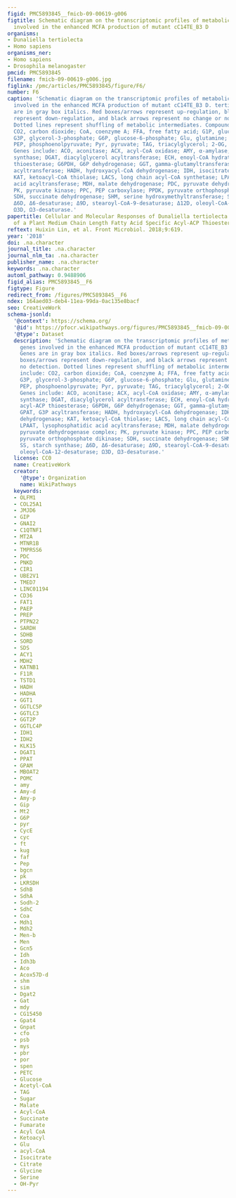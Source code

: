 ```yaml
---
figid: PMC5893845__fmicb-09-00619-g006
figtitle: Schematic diagram on the transcriptomic profiles of metabolic pathway genes
  involved in the enhanced MCFA production of mutant cC14TE_B3 D
organisms:
- Dunaliella tertiolecta
- Homo sapiens
organisms_ner:
- Homo sapiens
- Drosophila melanogaster
pmcid: PMC5893845
filename: fmicb-09-00619-g006.jpg
figlink: /pmc/articles/PMC5893845/figure/F6/
number: F6
caption: 'Schematic diagram on the transcriptomic profiles of metabolic pathway genes
  involved in the enhanced MCFA production of mutant cC14TE_B3 D. tertiolecta. Genes
  are in gray box italics. Red boxes/arrows represent up-regulation, blue boxes/arrows
  represent down-regulation, and black arrows represent no change or no detection.
  Dotted lines represent shuffling of metabolic intermediates. Compounds include:
  CO2, carbon dioxide; CoA, coenzyme A; FFA, free fatty acid; G1P, glucose-1-phosphate;
  G3P, glycerol-3-phosphate; G6P, glucose-6-phosphate; Glu, glutamine; OA, oxaloacetate;
  PEP, phosphoenolpyruvate; Pyr, pyruvate; TAG, triacylglycerol; 2-OG, 2-oxoglutarate.
  Genes include: ACO, aconitase; ACX, acyl-CoA oxidase; AMY, α-amylase; CSY, citrate
  synthase; DGAT, diacylglycerol acyltransferase; ECH, enoyl-CoA hydratase; FAT, acyl-ACP
  thioesterase; G6PDH, G6P dehydrogenase; GGT, gamma-glutamyltransferase; GPAT, G3P
  acyltransferase; HADH, hydroxyacyl-CoA dehydrogenase; IDH, isocitrate dehydrogenase;
  KAT, ketoacyl-CoA thiolase; LACS, long chain acyl-CoA synthetase; LPAAT, lysophosphatidic
  acid acyltransferase; MDH, malate dehydrogenase; PDC, pyruvate dehydrogenase complex;
  PK, pyruvate kinase; PPC, PEP carboxylase; PPDK, pyruvate orthophosphate dikinase;
  SDH, succinate dehydrogenase; SHM, serine hydroxymethyltransferase; SS, starch synthase;
  Δ6D, Δ6-desaturase; Δ9D, stearoyl-CoA-9-desaturase; Δ12D, oleoyl-CoA-12-desaturase;
  Ω3D, Ω3-desaturase.'
papertitle: Cellular and Molecular Responses of Dunaliella tertiolecta by Expression
  of a Plant Medium Chain Length Fatty Acid Specific Acyl-ACP Thioesterase.
reftext: Huixin Lin, et al. Front Microbiol. 2018;9:619.
year: '2018'
doi: .na.character
journal_title: .na.character
journal_nlm_ta: .na.character
publisher_name: .na.character
keywords: .na.character
automl_pathway: 0.9488906
figid_alias: PMC5893845__F6
figtype: Figure
redirect_from: /figures/PMC5893845__F6
ndex: 164aed03-deb4-11ea-99da-0ac135e8bacf
seo: CreativeWork
schema-jsonld:
  '@context': https://schema.org/
  '@id': https://pfocr.wikipathways.org/figures/PMC5893845__fmicb-09-00619-g006.html
  '@type': Dataset
  description: 'Schematic diagram on the transcriptomic profiles of metabolic pathway
    genes involved in the enhanced MCFA production of mutant cC14TE_B3 D. tertiolecta.
    Genes are in gray box italics. Red boxes/arrows represent up-regulation, blue
    boxes/arrows represent down-regulation, and black arrows represent no change or
    no detection. Dotted lines represent shuffling of metabolic intermediates. Compounds
    include: CO2, carbon dioxide; CoA, coenzyme A; FFA, free fatty acid; G1P, glucose-1-phosphate;
    G3P, glycerol-3-phosphate; G6P, glucose-6-phosphate; Glu, glutamine; OA, oxaloacetate;
    PEP, phosphoenolpyruvate; Pyr, pyruvate; TAG, triacylglycerol; 2-OG, 2-oxoglutarate.
    Genes include: ACO, aconitase; ACX, acyl-CoA oxidase; AMY, α-amylase; CSY, citrate
    synthase; DGAT, diacylglycerol acyltransferase; ECH, enoyl-CoA hydratase; FAT,
    acyl-ACP thioesterase; G6PDH, G6P dehydrogenase; GGT, gamma-glutamyltransferase;
    GPAT, G3P acyltransferase; HADH, hydroxyacyl-CoA dehydrogenase; IDH, isocitrate
    dehydrogenase; KAT, ketoacyl-CoA thiolase; LACS, long chain acyl-CoA synthetase;
    LPAAT, lysophosphatidic acid acyltransferase; MDH, malate dehydrogenase; PDC,
    pyruvate dehydrogenase complex; PK, pyruvate kinase; PPC, PEP carboxylase; PPDK,
    pyruvate orthophosphate dikinase; SDH, succinate dehydrogenase; SHM, serine hydroxymethyltransferase;
    SS, starch synthase; Δ6D, Δ6-desaturase; Δ9D, stearoyl-CoA-9-desaturase; Δ12D,
    oleoyl-CoA-12-desaturase; Ω3D, Ω3-desaturase.'
  license: CC0
  name: CreativeWork
  creator:
    '@type': Organization
    name: WikiPathways
  keywords:
  - OLFM1
  - COL25A1
  - JMJD6
  - GIP
  - GNAI2
  - C1QTNF1
  - MT2A
  - MTNR1B
  - TMPRSS6
  - PDC
  - PNKD
  - CIR1
  - UBE2V1
  - TMED7
  - LINC01194
  - CD36
  - FAT1
  - PAEP
  - PREP
  - PTPN22
  - SARDH
  - SDHB
  - SORD
  - SDS
  - ACY1
  - MDH2
  - KATNB1
  - F11R
  - TSTD1
  - HADH
  - HADHA
  - GGT1
  - GGTLC5P
  - GGTLC3
  - GGT2P
  - GGTLC4P
  - IDH1
  - IDH2
  - KLK15
  - DGAT1
  - PPAT
  - GPAM
  - MBOAT2
  - POMC
  - amy
  - Amy-d
  - Amy-p
  - Gip
  - Mt2
  - G6P
  - pyr
  - CycE
  - cyc
  - ft
  - kug
  - faf
  - Pep
  - bgcn
  - pk
  - LKRSDH
  - SdhB
  - SdhA
  - Sodh-2
  - SdhC
  - Coa
  - Mdh1
  - Mdh2
  - Men-b
  - Men
  - Gcn5
  - Idh
  - Idh3b
  - Aco
  - Acox57D-d
  - shm
  - sim
  - Dgat2
  - Gat
  - mdy
  - CG15450
  - Gpat4
  - Gnpat
  - cfo
  - psb
  - mys
  - pbr
  - por
  - spen
  - PETC
  - Glucose
  - Acetyl-CoA
  - TAG
  - Sugar
  - Malate
  - Acyl-CoA
  - Succinate
  - Fumarate
  - Acyl CoA
  - Ketoacyl
  - Glu
  - acyl-CoA
  - Isocitrate
  - Citrate
  - Glycine
  - Serine
  - OH-Pyr
---
```

